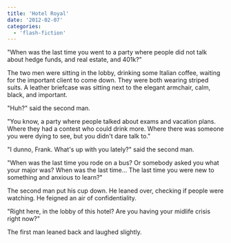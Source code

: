 ```yaml
---
title: 'Hotel Royal'
date: '2012-02-07'
categories:
  - 'flash-fiction'
---
```


"When was the last time you went to a party where people did not talk about
hedge funds, and real estate, and 401k?"

The two men were sitting in the lobby, drinking some Italian coffee, waiting for
the important client to come down. They were both wearing striped suits. A
leather briefcase was sitting next to the elegant armchair, calm, black, and
important.

"Huh?" said the second man.

"You know, a party where people talked about exams and vacation plans. Where
they had a contest who could drink more. Where there was someone you were dying
to see, but you didn't dare talk to."

"I dunno, Frank. What's up with you lately?" said the second man.

"When was the last time you rode on a bus? Or somebody asked you what your major
was? When was the last time... The last time you were new to something and
anxious to learn?"

The second man put his cup down. He leaned over, checking if people were
watching. He feigned an air of confidentiality.

"Right here, in the lobby of this hotel? Are you having your midlife crisis
right now?"

The first man leaned back and laughed slightly.
